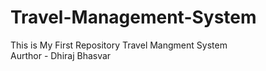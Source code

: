 # Travel-Management-System
This is My First Repository Travel Mangment System
<br>
Aurthor - Dhiraj Bhasvar
